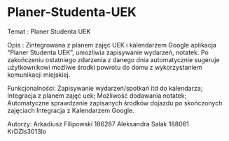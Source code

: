 # Planer-Studenta-UEK

Temat : Planer Studenta UEK

Opis : Zintegrowana z planem zajęć UEK i kalendarzem Google aplikacja “Planer Studenta UEK”, umożliwia zapisywanie wydarzeń, notatek. Po zakończeniu ostatniego zdarzenia z danego dnia automatycznie sugeruje użytkownikowi możliwe środki powrotu do domu z wykorzystaniem komunikacji miejskiej.
 

Funkcjonalności:
Zapisywanie wydarzeń/spotkań itd do kalendarza;
Integracja z planem zajęć uek;
Możliwość dodawania notatek;
Automatyczne sprawdzanie zapisanych środków dojazdu po skończonych zajęciach
Integracja z Kalendarzem Google.

Autorzy:
Arkadiusz Filipowski 186287 
Aleksandra Salak 188061 
KrDZIs3013Io
